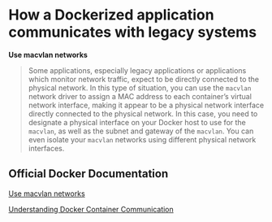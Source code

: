 # How a Dockerized application communicates with legacy systems
**Use macvlan networks**
> Some applications, especially legacy applications or applications which monitor network traffic, expect to be directly connected to the physical network. In this type of situation, you can use the `macvlan` network driver to assign a MAC address to each container’s virtual network interface, making it appear to be a physical network interface directly connected to the physical network. In this case, you need to designate a physical interface on your Docker host to use for the `macvlan`, as well as the subnet and gateway of the `macvlan`. You can even isolate your `macvlan` networks using different physical network interfaces. 

## Official Docker Documentation
[Use macvlan networks](https://docs.docker.com/network/macvlan/)

[Understanding Docker Container Communication](https://docs.docker.com/engine/userguide/networking/default_network/container-communication/)  
